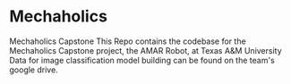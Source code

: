 # Mechaholics
Mechaholics Capstone
This Repo contains the codebase for the Mechaholics Capstone project, the AMAR Robot, at Texas A&M University
Data for image classification model building can be found on the team's google drive.
